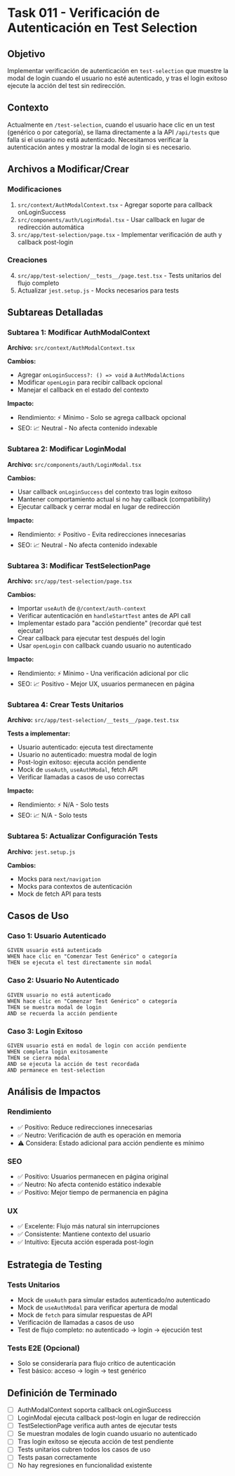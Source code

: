 # Task 011 - Verificación de Autenticación en Test Selection

## Objetivo

Implementar verificación de autenticación en `test-selection` que muestre la modal de login cuando el usuario no esté autenticado, y tras el login exitoso ejecute la acción del test sin redirección.

## Contexto

Actualmente en `/test-selection`, cuando el usuario hace clic en un test (genérico o por categoría), se llama directamente a la API `/api/tests` que falla si el usuario no está autenticado. Necesitamos verificar la autenticación antes y mostrar la modal de login si es necesario.

## Archivos a Modificar/Crear

### Modificaciones

1. `src/context/AuthModalContext.tsx` - Agregar soporte para callback onLoginSuccess
2. `src/components/auth/LoginModal.tsx` - Usar callback en lugar de redirección automática
3. `src/app/test-selection/page.tsx` - Implementar verificación de auth y callback post-login

### Creaciones

4. `src/app/test-selection/__tests__/page.test.tsx` - Tests unitarios del flujo completo
5. Actualizar `jest.setup.js` - Mocks necesarios para tests

## Subtareas Detalladas

### Subtarea 1: Modificar AuthModalContext

**Archivo:** `src/context/AuthModalContext.tsx`

**Cambios:**

- Agregar `onLoginSuccess?: () => void` a `AuthModalActions`
- Modificar `openLogin` para recibir callback opcional
- Manejar el callback en el estado del contexto

**Impacto:**

- Rendimiento: ⚡ Mínimo - Solo se agrega callback opcional
- SEO: 📈 Neutral - No afecta contenido indexable

### Subtarea 2: Modificar LoginModal

**Archivo:** `src/components/auth/LoginModal.tsx`

**Cambios:**

- Usar callback `onLoginSuccess` del contexto tras login exitoso
- Mantener comportamiento actual si no hay callback (compatibility)
- Ejecutar callback y cerrar modal en lugar de redirección

**Impacto:**

- Rendimiento: ⚡ Positivo - Evita redirecciones innecesarias
- SEO: 📈 Neutral - No afecta contenido indexable

### Subtarea 3: Modificar TestSelectionPage

**Archivo:** `src/app/test-selection/page.tsx`

**Cambios:**

- Importar `useAuth` de `@/context/auth-context`
- Verificar autenticación en `handleStartTest` antes de API call
- Implementar estado para "acción pendiente" (recordar qué test ejecutar)
- Crear callback para ejecutar test después del login
- Usar `openLogin` con callback cuando usuario no autenticado

**Impacto:**

- Rendimiento: ⚡ Mínimo - Una verificación adicional por clic
- SEO: 📈 Positivo - Mejor UX, usuarios permanecen en página

### Subtarea 4: Crear Tests Unitarios

**Archivo:** `src/app/test-selection/__tests__/page.test.tsx`

**Tests a implementar:**

- Usuario autenticado: ejecuta test directamente
- Usuario no autenticado: muestra modal de login
- Post-login exitoso: ejecuta acción pendiente
- Mock de `useAuth`, `useAuthModal`, fetch API
- Verificar llamadas a casos de uso correctas

**Impacto:**

- Rendimiento: ⚡ N/A - Solo tests
- SEO: 📈 N/A - Solo tests

### Subtarea 5: Actualizar Configuración Tests

**Archivo:** `jest.setup.js`

**Cambios:**

- Mocks para `next/navigation`
- Mocks para contextos de autenticación
- Mock de fetch API para tests

## Casos de Uso

### Caso 1: Usuario Autenticado

```
GIVEN usuario está autenticado
WHEN hace clic en "Comenzar Test Genérico" o categoría
THEN se ejecuta el test directamente sin modal
```

### Caso 2: Usuario No Autenticado

```
GIVEN usuario no está autenticado
WHEN hace clic en "Comenzar Test Genérico" o categoría
THEN se muestra modal de login
AND se recuerda la acción pendiente
```

### Caso 3: Login Exitoso

```
GIVEN usuario está en modal de login con acción pendiente
WHEN completa login exitosamente
THEN se cierra modal
AND se ejecuta la acción de test recordada
AND permanece en test-selection
```

## Análisis de Impactos

### Rendimiento

- ✅ Positivo: Reduce redirecciones innecesarias
- ✅ Neutro: Verificación de auth es operación en memoria
- ⚠️ Considera: Estado adicional para acción pendiente es mínimo

### SEO

- ✅ Positivo: Usuarios permanecen en página original
- ✅ Neutro: No afecta contenido estático indexable
- ✅ Positivo: Mejor tiempo de permanencia en página

### UX

- ✅ Excelente: Flujo más natural sin interrupciones
- ✅ Consistente: Mantiene contexto del usuario
- ✅ Intuitivo: Ejecuta acción esperada post-login

## Estrategia de Testing

### Tests Unitarios

- Mock de `useAuth` para simular estados autenticado/no autenticado
- Mock de `useAuthModal` para verificar apertura de modal
- Mock de `fetch` para simular respuestas de API
- Verificación de llamadas a casos de uso
- Test de flujo completo: no autenticado → login → ejecución test

### Tests E2E (Opcional)

- Solo se consideraría para flujo crítico de autenticación
- Test básico: acceso → login → test genérico

## Definición de Terminado

- [ ] AuthModalContext soporta callback onLoginSuccess
- [ ] LoginModal ejecuta callback post-login en lugar de redirección
- [ ] TestSelectionPage verifica auth antes de ejecutar tests
- [ ] Se muestran modales de login cuando usuario no autenticado
- [ ] Tras login exitoso se ejecuta acción de test pendiente
- [ ] Tests unitarios cubren todos los casos de uso
- [ ] Tests pasan correctamente
- [ ] No hay regresiones en funcionalidad existente
